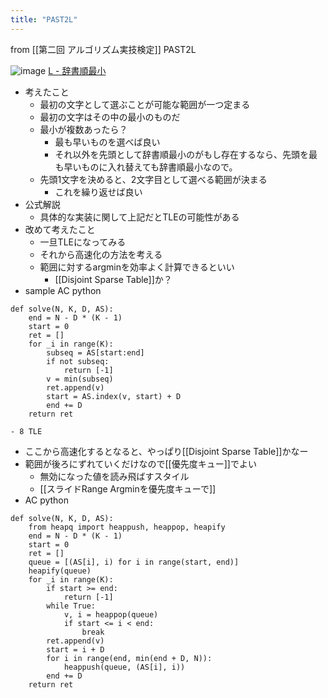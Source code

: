 ```yaml
---
title: "PAST2L"
---
```


from [[第二回 アルゴリズム実技検定]]
PAST2L

![image](https://gyazo.com/c664b1d0acb09d62cb4f03914e6ca3ca/thumb/1000)
[L - 辞書順最小](https://atcoder.jp/contests/past202004-open/tasks/past202004_l)
- 考えたこと
    - 最初の文字として選ぶことが可能な範囲が一つ定まる
    - 最初の文字はその中の最小のものだ
    - 最小が複数あったら？
        - 最も早いものを選べば良い
        - それ以外を先頭として辞書順最小のがもし存在するなら、先頭を最も早いものに入れ替えても辞書順最小なので。
    - 先頭1文字を決めると、2文字目として選べる範囲が決まる
        - これを繰り返せば良い
- 公式解説
    - 具体的な実装に関して上記だとTLEの可能性がある
- 改めて考えたこと
    - 一旦TLEになってみる
    - それから高速化の方法を考える
    - 範囲に対するargminを効率よく計算できるといい
        - [[Disjoint Sparse Table]]か？
- sample AC
python

```
def solve(N, K, D, AS):
    end = N - D * (K - 1)
    start = 0
    ret = []
    for _i in range(K):
        subseq = AS[start:end]
        if not subseq:
            return [-1]
        v = min(subseq)
        ret.append(v)
        start = AS.index(v, start) + D
        end += D
    return ret
```

    - 8 TLE
- ここから高速化するとなると、やっぱり[[Disjoint Sparse Table]]かなー
- 範囲が後ろにずれていくだけなので[[優先度キュー]]でよい
    - 無効になった値を読み飛ばすスタイル
    - [[スライドRange Argminを優先度キューで]]
- AC
python

```
def solve(N, K, D, AS):
    from heapq import heappush, heappop, heapify
    end = N - D * (K - 1)
    start = 0
    ret = []
    queue = [(AS[i], i) for i in range(start, end)]
    heapify(queue)
    for _i in range(K):
        if start >= end:
            return [-1]
        while True:
            v, i = heappop(queue)
            if start <= i < end:
                break
        ret.append(v)
        start = i + D
        for i in range(end, min(end + D, N)):
            heappush(queue, (AS[i], i))
        end += D
    return ret
```



